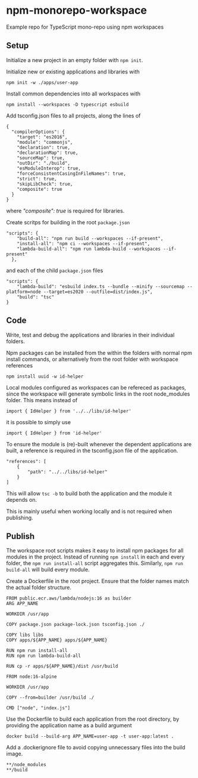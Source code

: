 # npm-monorepo-workspace
Example repo for TypeScript mono-repo using npm workspaces

## Setup
Initialize a new project in an empty folder with `npm init`.

Initialize new or existing applications and libraries with

```
npm init -w ./apps/user-app
```

Install common dependencies into all workspaces with 

```
npm install --workspaces -D typescript esbuild
```

Add tsconfig.json files to all projects, along the lines of
```
{
  "compilerOptions": {
    "target": "es2016",      
    "module": "commonjs",    
    "declaration": true,     
    "declarationMap": true,  
    "sourceMap": true,       
    "outDir": "./build",     
    "esModuleInterop": true,
    "forceConsistentCasingInFileNames": true,      
    "strict": true,          
    "skipLibCheck": true,
    "composite": true  
  }
}
```
where *"composite": true* is required for libraries.

Create scritps for building in the root `package.json` 
```
"scripts": {
    "build-all": "npm run build --workspaces --if-present",
    "install-all": "npm ci --workspaces --if-present",
    "lambda-build-all": "npm run lambda-build --workspaces --if-present"
  },
```
and each of the child `package.json` files
```
"scripts": {
    "lambda-build": "esbuild index.ts --bundle --minify --sourcemap --platform=node --target=es2020 --outfile=dist/index.js",
    "build": "tsc"
}
```

## Code
Write, test and debug the applications and libraries in their individual folders.

Npm packages can be installed from the within the folders with normal npm install commands, or alternatively from the root folder with workspace references 
```
npm install uuid -w id-helper
```

Local modules configured as workspaces can be refereced as packages, since the workspace will generate symbolic links in the root node_modules folder.
This means instead of

```
import { IdHelper } from '../../libs/id-helper'
```
it is possible to simply use

```
import { IdHelper } from 'id-helper'
```

To ensure the module is (re)-built whenever the dependent applications are built, a reference is required in the tsconfig.json file of the application.
```
"references": [
    {
        "path": "../../libs/id-helper"
    }
]
```
This will allow `tsc -b` to build both the application and the module it depends on.

This is mainly useful when working locally and is not required when publishing.


## Publish

The workspace root scripts makes it easy to install npm packages for all modules in the project.
Instead of running `npm install` in each and every folder, the `npm run install-all` script aggregates this.
Similarly, `npm run build-all` will build every module.

Create a Dockerfile in the root project.
Ensure that the folder names match the actual folder structure.

```
FROM public.ecr.aws/lambda/nodejs:16 as builder
ARG APP_NAME

WORKDIR /usr/app

COPY package.json package-lock.json tsconfig.json ./

COPY libs libs
COPY apps/${APP_NAME} apps/${APP_NAME}

RUN npm run install-all
RUN npm run lambda-build-all

RUN cp -r apps/${APP_NAME}/dist /usr/build

FROM node:16-alpine

WORKDIR /usr/app

COPY --from=builder /usr/build ./

CMD ["node", "index.js"]
```
Use the Dockerfile to build each application from the root directory, by providing the application name as a build argument

```
docker build --build-arg APP_NAME=user-app -t user-app:latest .
```

Add a .dockerignore file to avoid copying unnecessary files into the build image.

```
**/node_modules
**/build
```